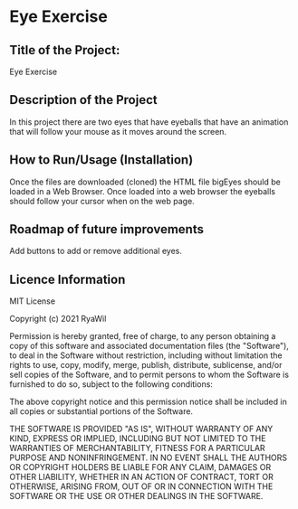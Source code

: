# Eye Exercise


## Title of the Project: 
Eye Exercise

## Description of the Project
In this project there are two eyes that have eyeballs that have an animation that will follow your mouse as it moves around the screen. 

## How to Run/Usage (Installation)
Once the files are downloaded (cloned) the HTML file bigEyes should be loaded in a Web Browser. Once loaded into a web browser the eyeballs should follow your cursor when on the web page. 

## Roadmap of future improvements
Add buttons to add or remove additional eyes.


## Licence Information
MIT License

Copyright (c) 2021 RyaWil

Permission is hereby granted, free of charge, to any person obtaining a copy
of this software and associated documentation files (the "Software"), to deal
in the Software without restriction, including without limitation the rights
to use, copy, modify, merge, publish, distribute, sublicense, and/or sell
copies of the Software, and to permit persons to whom the Software is
furnished to do so, subject to the following conditions:

The above copyright notice and this permission notice shall be included in all
copies or substantial portions of the Software.

THE SOFTWARE IS PROVIDED "AS IS", WITHOUT WARRANTY OF ANY KIND, EXPRESS OR
IMPLIED, INCLUDING BUT NOT LIMITED TO THE WARRANTIES OF MERCHANTABILITY,
FITNESS FOR A PARTICULAR PURPOSE AND NONINFRINGEMENT. IN NO EVENT SHALL THE
AUTHORS OR COPYRIGHT HOLDERS BE LIABLE FOR ANY CLAIM, DAMAGES OR OTHER
LIABILITY, WHETHER IN AN ACTION OF CONTRACT, TORT OR OTHERWISE, ARISING FROM,
OUT OF OR IN CONNECTION WITH THE SOFTWARE OR THE USE OR OTHER DEALINGS IN THE
SOFTWARE.
